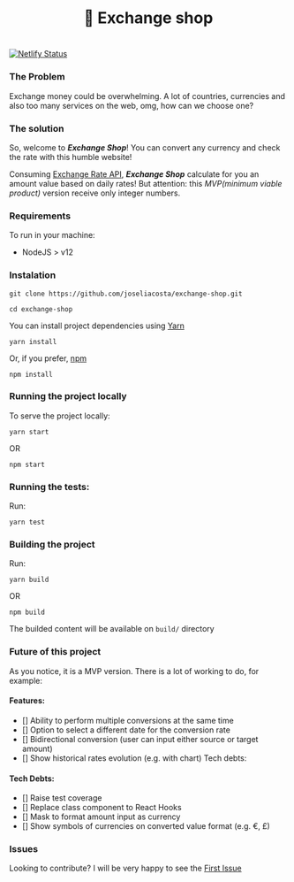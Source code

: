 <div align="center">
  <h1> 🏦 Exchange shop <h1>
</div>

[![Netlify Status](https://api.netlify.com/api/v1/badges/745f3515-ec5f-42a9-b0fa-333039e4612b/deploy-status)](https://app.netlify.com/sites/exchange-shop-poc/deploys)

### The Problem

Exchange money could be overwhelming. A lot of countries, currencies and also
too many services on the web, omg, how can we choose one?

### The solution

So, welcome to **_Exchange Shop_**! You can convert any currency and check the
rate with this humble website!

Consuming [Exchange Rate API](https://exchangerate.host/), **_Exchange Shop_**
calculate for you an amount value based on daily rates! But attention: this
_MVP(minimum viable product)_ version receive only integer numbers.

### Requirements

To run in your machine:

- NodeJS > v12

### Instalation

```
git clone https://github.com/joseliacosta/exchange-shop.git

cd exchange-shop

```

You can install project dependencies using [Yarn](https://classic.yarnpkg.com/)

```
yarn install
```

Or, if you prefer, [npm](https://www.npmjs.com/)

```
npm install
```

### Running the project locally

To serve the project locally:

```
yarn start
```

OR

```
npm start
```

### Running the tests:

Run:

```
yarn test
```

### Building the project

Run:

```
yarn build
```

OR

```
npm build
```

The builded content will be available on `build/` directory

### Future of this project

As you notice, it is a MVP version. There is a lot of working to do, for
example:

#### Features:

- [] Ability to perform multiple conversions at the same time
- [] Option to select a different date for the conversion rate
- [] Bidirectional conversion (user can input either source or target amount)
- [] Show historical rates evolution (e.g. with chart) Tech debts:

#### Tech Debts:

- [] Raise test coverage
- [] Replace class component to React Hooks
- [] Mask to format amount input as currency
- [] Show symbols of currencies on converted value format (e.g. €, £)

### Issues
Looking to contribute? I will be very happy to see the [First Issue](https://github.com/joseliacosta/exchange-shop/issues)


